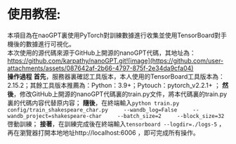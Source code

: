 # 使用教程:
本項目為在naoGPT裏使用PyTorch對訓練數據進行收集並使用TensorBoard對手機後的數據進行可視化。   
本次使用的源代碼來源于GitHub上開源的nanoGPT代碼，其地址為：https://github.com/karpathy/nanoGPT.git![image](https://github.com/user-attachments/assets/087642af-2b66-4797-875f-2e34da9cfa04)   
**操作過程**
**首先**，服務器裏確認工具版本，本人使用的TensorBoard工具版本為：2.15.2；其餘工具版本推薦為：Python：3.9+；Pytouch：pytorch_v2.2.1+ ；
**然後**，修改GitHub上開源的nanoGPT代碼裏的train.py文件，將本代碼裏的train.py裏的代碼内容代替原内容；
**隨後**，在終端輸入`python train.py config/train_shakespeare_char.py     --wandb_log=False     --wandb_project=shakespeare-char     --batch_size=2     --block_size=32` 啓動訓練；
**接著**，在訓練完成後在終端輸入`tensorboard --logdir=./logs-5` ，再在瀏覽器打開本地地址http://localhost:6006 ，即可完成所有操作。

